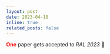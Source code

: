```yaml
---
layout: post
date: 2023-04-18
inline: true
related_posts: false
---
```


<b><font color="red">One</font></b> paper gets accepted to <i>RAL 2023</i> 🎉
